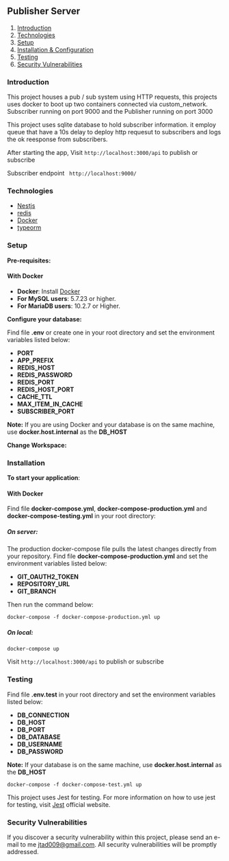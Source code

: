 ## Publisher Server
1. [Introduction](#introduction)
2. [Technologies](#technologies)
3. [Setup](#setup)
4. [Installation & Configuration](#installation-and-configuration)
5. [Testing](#testing)
6. [Security Vulnerabilities](#security-vulnerabilities)

### Introduction

This project houses a pub / sub system using HTTP requests, this projects uses docker to boot up two containers connected via custom_network. Subscriber running on port 9000 and the Publisher running on port 3000

This project uses sqlite database to hold subscriber information. it employ queue that have a 10s delay to deploy http requesut to subscribers and logs the ok reesponse from subscribers.

After starting the app, Visit ``` http://localhost:3000/api ``` to publish or subscribe 

Subscriber  endpoint  ``` http://localhost:9000/```

### Technologies

- [Nestjs](https://www.nestjs.com//)
- [redis](https://www.redis.com/)
- [Docker](https://www.docker.com/)
- [typeorm](https://www.npmjs.com/package/typeorm)


### Setup

**Pre-requisites:**

#### With Docker
* **Docker**: Install [Docker](https://docs.docker.com/get-docker/)
* **For MySQL users**: 5.7.23 or higher.
* **For MariaDB users**: 10.2.7 or Higher.


**Configure your database:**

Find file **.env** or create one in your root directory and set the environment variables listed below:

* **PORT**
* **APP_PREFIX**
* **REDIS_HOST**
* **REDIS_PASSWORD**
* **REDIS_PORT**
* **REDIS_HOST_PORT**
* **CACHE_TTL**
* **MAX_ITEM_IN_CACHE**
* **SUBSCRIBER_PORT**

**Note:**
If you are using Docker and your database is on the same machine, use **docker.host.internal** as the **DB_HOST**

**Change Workspace:**

### Installation
**To start your application**:

#### With Docker

Find file **docker-compose.yml**, **docker-compose-production.yml** and **docker-compose-testing.yml** in your root directory:

##### On server:

The production docker-compose file pulls the latest changes directly from your repository. Find file **docker-compose-production.yml** and set the environment variables listed below:

* **GIT_OAUTH2_TOKEN**
* **REPOSITORY_URL**
* **GIT_BRANCH**

Then run the command below:

```
docker-compose -f docker-compose-production.yml up
```

##### On local:

```
docker-compose up
```

Visit ``` http://localhost:3000/api ``` to publish or subscribe 

### Testing

Find file **.env.test** in your root directory and set the environment variables listed below:

* **DB_CONNECTION**
* **DB_HOST**
* **DB_PORT**
* **DB_DATABASE**
* **DB_USERNAME**
* **DB_PASSWORD**

**Note:**
If your database is on the same machine, use **docker.host.internal** as the **DB_HOST**

```
docker-compose -f docker-compose-test.yml up
```

This project uses Jest for testing.  For more information on how to use jest for testing, visit [Jest](https://jestjs.io/) official website.

### Security Vulnerabilities

If you discover a security vulnerability within this project, please send an e-mail to me [jtad009@gmail.com](mailto:jtad009@gmail.com). All security vulnerabilities will be promptly addressed.

